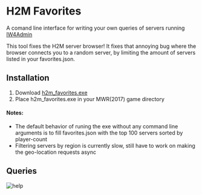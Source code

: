 [iw4m-server-master]: https://master.iw4.zip/servers#
[help-img]: https://i.imgur.com/Jcupr8A.png "query arguments"
[latest-dl]: https://todo!()

# H2M Favorites
A comand line interface for writing your own queries of servers running [IW4Admin][iw4m-server-master]

This tool fixes the H2M server browser! It fixes that annoying bug where the browser connects you to a random server, by limiting the amount of servers listed in your favorites.json.

## Installation
1. Download [h2m_favorites.exe][latest-dl]
2. Place h2m_favorites.exe in your MWR(2017) game directory

#### Notes:
- The default behavior of runing the exe without any command line arguments is to fill favorites.json with the top 100 servers sorted by player-count
- Filtering servers by region is currently slow, still have to work on making the geo-location requests async

## Queries
![help][help-img]


